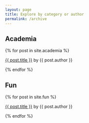 ```yaml
---
layout: page
title: Explore by category or author
permalink: /archive
---
```

<h2>Academia</h2>
{% for post in site.academia %}

<a href="{{ site.baseurl }}{{ post.url }}">{{ post.title }}</a> by {{ post.author }}

{% endfor %}

<h2>Fun</h2>
{% for post in site.fun %}

<a href="{{ site.baseurl }}{{ post.url }}">{{ post.title }}</a> by {{ post.author }}

{% endfor %}
